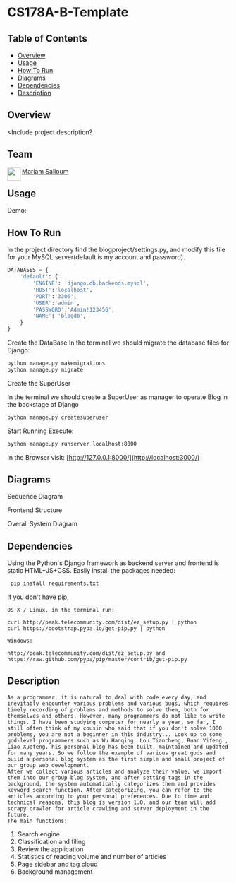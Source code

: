 # CS178A-B-Template

## Table of Contents
- [Overview](#overview)
- [Usage](#usage)
- [How To Run](#how-to-run)
- [Diagrams](#diagrams)
- [Dependencies](#dependencies)
- [Description](#Description)

## Overview
<Include project description?

## Team
<a href="https://github.com/msalloum" target="_blank"><img src="https://avatars3.githubusercontent.com/u/1790819?s=400&v=4" align="left" height="30px">Mariam Salloum </a>

## Usage
Demo: <Link to youtube video>

<Screenshot of application>

## How To Run
In the project directory find the blogproject/settings.py, and modify this file for your MySQL server(default is my account and password).
```python
DATABASES = {
    'default': {
        'ENGINE': 'django.db.backends.mysql',
        'HOST':'localhost',
        'PORT':'3306',
        'USER':'admin',
        'PASSWORD':'Admin!123456',
        'NAME': 'blogdb',
    }
}
```
Create the DataBase
In the terminal we should migrate the database files for Django:
```bash
python manage.py makemigrations
python manage.py migrate
```
Create the SuperUser

In the terminal we should create a SuperUser as manager to operate Blog in the backstage of Django
```bash
python manage.py createsuperuser
```
Start Running
Execute: 
 ```bash
python manage.py runserver localhost:8000
```
In the Browser visit: [http://127.0.0.1:8000/](http://localhost:3000/)


## Diagrams

Sequence Diagram

Frontend Structure


Overall System Diagram

## Dependencies
Using the Python's Django framework as backend server and frontend is static HTML+JS+CSS. 
Easily install the packages needed: 
```bash
 pip install requirements.txt 
```
    
If you don't have pip, 

    OS X / Linux, in the terminal run:

    curl http://peak.telecommunity.com/dist/ez_setup.py | python
    curl https://bootstrap.pypa.io/get-pip.py | python

    Windows:

    http://peak.telecommunity.com/dist/ez_setup.py and https://raw.github.com/pypa/pip/master/contrib/get-pip.py 

## Description
    As a programmer, it is natural to deal with code every day, and inevitably encounter various problems and various bugs, which requires timely recording of problems and methods to solve them, both for themselves and others. However, many programmers do not like to write things. I have been studying computer for nearly a year, so far, I still often think of my cousin who said that if you don't solve 1000 problems, you are not a beginner in this industry... Look up to some god-level programmers such as Wu Hanqing, Lou Tiancheng, Ruan Yifeng , Liao Xuefeng, his personal blog has been built, maintained and updated for many years. So we follow the example of various great gods and build a personal blog system as the first simple and small project of our group web development.
    After we collect various articles and analyze their value, we import them into our group blog system, and after setting tags in the background, the system automatically categorizes them and provides keyword search function. After categorizing, you can refer to the articles according to your personal preferences. Due to time and technical reasons, this blog is version 1.0, and our team will add scrapy crawler for article crawling and server deployment in the future.
    The main functions:
  1. Search engine
  2. Classification and filing
  3. Review the application
  4. Statistics of reading volume and number of articles
  5. Page sidebar and tag cloud
  6. Background management
